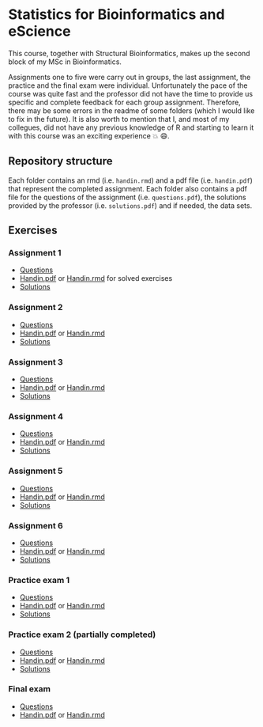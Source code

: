 # Statistics for Bioinformatics and eScience

This course, together with Structural Bioinformatics, makes up the second block of my MSc in Bioinformatics.

Assignments one to five were carry out in groups, the last assignment, the practice and the final exam were individual. Unfortunately the pace of the course was quite fast and the professor did not have the time to provide us specific and complete feedback for each group assignment. Therefore, there may be some errors in the readme of some folders (which I would like to fix in the future). It is also worth to mention that I, and most of my collegues, did not have any previous knowledge of R and starting to learn it with this course was an exciting experience :boom: :smile:.

## Repository structure

Each folder contains an rmd (i.e. <code>handin.rmd</code>) and a pdf file (i.e. <code>handin.pdf</code>) that represent the completed assignment. Each folder also contains a pdf file for the questions of the assignment (i.e. <code>questions.pdf</code>), the solutions provided by the professor (i.e. <code>solutions.pdf</code>) and if needed, the data sets. 

## Exercises

### Assignment 1
  * [Questions](https://github.com/St3451/Statistics_for_Bioinformatics/blob/master/assignment1/questions1.pdf)
  * [Handin.pdf](https://github.com/St3451/Statistics_for_Bioinformatics/blob/master/assignment1/assignment1.pdf) or [Handin.rmd](https://github.com/St3451/Statistics_for_Bioinformatics/blob/master/assignment1/assignment1.rmd) for solved exercises
  * [Solutions](https://github.com/St3451/Statistics_for_Bioinformatics/blob/master/assignment1/solutions1.pdf)

### Assignment 2
  * [Questions](https://github.com/St3451/Statistics_for_Bioinformatics/blob/master/assignment2/questions2.pdf)
  * [Handin.pdf](https://github.com/St3451/Statistics_for_Bioinformatics/blob/master/assignment2/assignment2.pdf) or [Handin.rmd](https://github.com/St3451/Statistics_for_Bioinformatics/blob/master/assignment2/assignment2.rmd)
  * [Solutions](https://github.com/St3451/Statistics_for_Bioinformatics/blob/master/assignment2/solutions2.pdf)
  
### Assignment 3
  * [Questions](https://github.com/St3451/Statistics_for_Bioinformatics/blob/master/assignment3/questions3.pdf)
  * [Handin.pdf](https://github.com/St3451/Statistics_for_Bioinformatics/blob/master/assignment3/assignment3.pdf) or [Handin.rmd](https://github.com/St3451/Statistics_for_Bioinformatics/blob/master/assignment3/assignment3.rmd)
  * [Solutions](https://github.com/St3451/Statistics_for_Bioinformatics/blob/master/assignment3/solutions3.pdf)
  
### Assignment 4
  * [Questions](https://github.com/St3451/Statistics_for_Bioinformatics/blob/master/assignment4/questions4.pdf)
  * [Handin.pdf](https://github.com/St3451/Statistics_for_Bioinformatics/blob/master/assignment4/assignment4.pdf) or [Handin.rmd](https://github.com/St3451/Statistics_for_Bioinformatics/blob/master/assignment4/assignment4.Rmd)
  * [Solutions](https://github.com/St3451/Statistics_for_Bioinformatics/blob/master/assignment4/solutions4.pdf)
  
### Assignment 5
  * [Questions](https://github.com/St3451/Statistics_for_Bioinformatics/blob/master/assignment5/questions5.pdf)
  * [Handin.pdf](https://github.com/St3451/Statistics_for_Bioinformatics/blob/master/assignment5/assignment5.pdf) or [Handin.rmd](https://github.com/St3451/Statistics_for_Bioinformatics/blob/master/assignment5/assignment5.Rmd)
  * [Solutions](https://github.com/St3451/Statistics_for_Bioinformatics/blob/master/assignment5/solutions5.pdf)
  
### Assignment 6
  * [Questions](https://github.com/St3451/Statistics_for_Bioinformatics/blob/master/assignment6/questions6.pdf)
  * [Handin.pdf](https://github.com/St3451/Statistics_for_Bioinformatics/blob/master/assignment6/assignment6.pdf) or [Handin.rmd](https://github.com/St3451/Statistics_for_Bioinformatics/blob/master/assignment6/assignment6.Rmd)
  * [Solutions](https://github.com/St3451/Statistics_for_Bioinformatics/blob/master/assignment6/solutions6.pdf)
  
### Practice exam 1
  * [Questions](https://github.com/St3451/Statistics_for_Bioinformatics/blob/master/practice1/questions_p1.pdf)
  * [Handin.pdf](https://github.com/St3451/Statistics_for_Bioinformatics/blob/master/practice1/practice1.pdf) or [Handin.rmd](https://github.com/St3451/Statistics_for_Bioinformatics/blob/master/practice1/practice1.Rmd)
  * [Solutions](https://github.com/St3451/Statistics_for_Bioinformatics/blob/master/practice1/solutions_p1.pdf)

### Practice exam 2 (partially completed)
  * [Questions](https://github.com/St3451/Statistics_for_Bioinformatics/blob/master/practice2/questions_p2.pdf)
  * [Handin.pdf](https://github.com/St3451/Statistics_for_Bioinformatics/blob/master/practice2/practice2.pdf) or [Handin.rmd](https://github.com/St3451/Statistics_for_Bioinformatics/blob/master/practice2/practice2.Rmd)
  * [Solutions](https://github.com/St3451/Statistics_for_Bioinformatics/blob/master/practice2/solutions_p2.pdf)
  
### Final exam
  * [Questions](https://github.com/St3451/Statistics_for_Bioinformatics/blob/master/the_final_exam/questions.pdf)
  * [Handin.pdf](https://github.com/St3451/Statistics_for_Bioinformatics/blob/master/the_final_exam/final_exam.pdf) or [Handin.rmd](https://github.com/St3451/Statistics_for_Bioinformatics/blob/master/the_final_exam/final_exam.Rmd)
